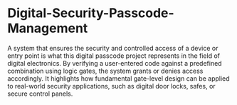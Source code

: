 # Digital-Security-Passcode-Management
A system that ensures the security and controlled access of a device or entry point is what this digital passcode project represents in the field of digital electronics. By verifying a user-entered code against a predefined combination using logic gates, the system grants or denies access accordingly. It highlights how fundamental gate-level design can be applied to real-world security applications, such as digital door locks, safes, or secure control panels.
